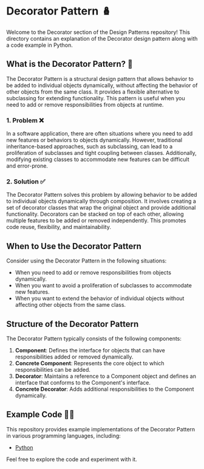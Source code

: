 # Decorator Pattern 🪆

Welcome to the Decorator section of the Design Patterns repository! This directory contains an explanation of the Decorator design pattern along with a code example in Python.

## What is the Decorator Pattern? 🤔

The Decorator Pattern is a structural design pattern that allows behavior to be added to individual objects dynamically, without affecting the behavior of other objects from the same class. It provides a flexible alternative to subclassing for extending functionality. This pattern is useful when you need to add or remove responsibilities from objects at runtime.

### 1. Problem ❌

In a software application, there are often situations where you need to add new features or behaviors to objects dynamically. However, traditional inheritance-based approaches, such as subclassing, can lead to a proliferation of subclasses and tight coupling between classes. Additionally, modifying existing classes to accommodate new features can be difficult and error-prone.

### 2. Solution ✅

The Decorator Pattern solves this problem by allowing behavior to be added to individual objects dynamically through composition. It involves creating a set of decorator classes that wrap the original object and provide additional functionality. Decorators can be stacked on top of each other, allowing multiple features to be added or removed independently. This promotes code reuse, flexibility, and maintainability.

## When to Use the Decorator Pattern

Consider using the Decorator Pattern in the following situations:

- When you need to add or remove responsibilities from objects dynamically.
- When you want to avoid a proliferation of subclasses to accommodate new features.
- When you want to extend the behavior of individual objects without affecting other objects from the same class.

## Structure of the Decorator Pattern

The Decorator Pattern typically consists of the following components:

1. **Component**: Defines the interface for objects that can have responsibilities added or removed dynamically.
2. **Concrete Component**: Represents the core object to which responsibilities can be added.
3. **Decorator**: Maintains a reference to a Component object and defines an interface that conforms to the Component's interface.
4. **Concrete Decorator**: Adds additional responsibilities to the Component dynamically.

## Example Code 🧑‍💻

This repository provides example implementations of the Decorator Pattern in various programming languages, including:

- [Python](./python-example.py)

Feel free to explore the code and experiment with it.
